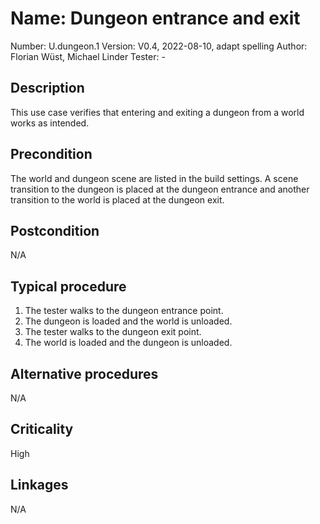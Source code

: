 # Name: Dungeon entrance and exit

Number: U.dungeon.1
Version: V0.4, 2022-08-10, adapt spelling
Author: Florian Wüst, Michael Linder
Tester: -

## Description

This use case verifies that entering and exiting a dungeon from a world works as intended.  

## Precondition

The world and dungeon scene are listed in the build settings. A scene transition to the dungeon is placed at the dungeon entrance and another transition to the world is placed at the dungeon exit.

## Postcondition

N/A

## Typical procedure

1. The tester walks to the dungeon entrance point.  
2. The dungeon is loaded and the world is unloaded.  
3. The tester walks to the dungeon exit point.  
4. The world is loaded and the dungeon is unloaded.  

## Alternative procedures

N/A

## Criticality

High

## Linkages

N/A
